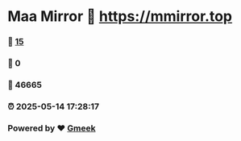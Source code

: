 # Maa Mirror :link: https://mmirror.top 
### :page_facing_up: [15](https://mmirror.top/tag.html) 
### :speech_balloon: 0 
### :hibiscus: 46665 
### :alarm_clock: 2025-05-14 17:28:17 
### Powered by :heart: [Gmeek](https://github.com/Meekdai/Gmeek)
